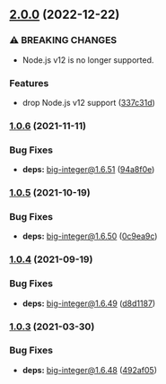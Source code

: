 ## [2.0.0](https://github.com/KenanY/big-factorial/compare/1.0.6...2.0.0) (2022-12-22)


### ⚠ BREAKING CHANGES

* Node.js v12 is no longer supported.

### Features

* drop Node.js v12 support ([337c31d](https://github.com/KenanY/big-factorial/commit/337c31db5b472a901193b9867ee062074bbdaaae))

### [1.0.6](https://github.com/KenanY/big-factorial/compare/1.0.5...1.0.6) (2021-11-11)


### Bug Fixes

* **deps:** big-integer@1.6.51 ([94a8f0e](https://github.com/KenanY/big-factorial/commit/94a8f0e8e3304b4d09d63a406e388738908a30c7))

### [1.0.5](https://github.com/KenanY/big-factorial/compare/1.0.4...1.0.5) (2021-10-19)


### Bug Fixes

* **deps:** big-integer@1.6.50 ([0c9ea9c](https://github.com/KenanY/big-factorial/commit/0c9ea9cdb3f170f5284a4a6d33a5fc96022bf1d3))

### [1.0.4](https://github.com/KenanY/big-factorial/compare/1.0.3...1.0.4) (2021-09-19)


### Bug Fixes

* **deps:** big-integer@1.6.49 ([d8d1187](https://github.com/KenanY/big-factorial/commit/d8d1187e89a24f25fd8a7a5eb5c417674d86594d))

### [1.0.3](https://github.com/KenanY/big-factorial/compare/1.0.2...1.0.3) (2021-03-30)


### Bug Fixes

* **deps:** big-integer@1.6.48 ([492af05](https://github.com/KenanY/big-factorial/commit/492af0545c3d0ca95ca3dc0dec58beedb31ffc63))
